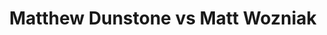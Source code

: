 ---
title: Matthew Dunstone vs Matt Wozniak
player1:
  name: Dunstone, Matthew
  percent: 83
  wins: 0
  losses: 1
player2:
  name: Wozniak, Matt
  percent: 88
  wins: 1
  losses: 0
games:
- player1:
    team: SK
    position: Fourth
    percent: 83
    win: 0
    loss: 1
  player2:
    team: WC
    position: Second
    percent: 88
    win: 1
    loss: 0
  event: Brier
  year: 2018
  draw: Pool(18)
  score: WC 6 - SK 4
- player1:
    team: Layc
    position: Fourth
    percent: 73
    win: 0
    loss: 1
  player2:
    team: McEw
    position: Second
    percent: 91
    win: 1
    loss: 0
  event: Trials (Men)
  year: 2017
  draw: Round Robin(12)
  score: Layc 4 - McEw 10
---
